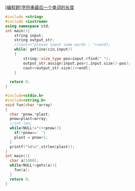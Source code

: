[[编程题]字符串最后一个单词的长度](https://www.nowcoder.com/questionTerminal/8c949ea5f36f422594b306a2300315da?orderByHotValue=1&mutiTagIds=640&page=1&onlyReference=true)

```cpp
#include <string>
#include <iostream>
using namespace std;
int main(){
    string input;
    string output_str;
    //cout<<"please input some words : "<<endl;
    while( getline(cin,input))
    {
        string::size_type pos=input.rfind(" ");
        output_str.assign(input,pos+1,input.size()-pos);
        cout<<output_str.size()<<endl;
    }
     
  return 0; 
}
```

```cpp
#include<stdio.h>
#include<string.h>
void fun(char *array)
{
  char *pnow,*plast;
  pnow=plast=array;
  //int len;
  while(NULL!=*(++pnow)){
    if(*pnow==' ')
    plast = pnow+1;
  }
  printf("%d\n",strlen(plast));
}
int main(){
  char a[1000];
  while(NULL!=gets(a)){
    fun(a);
  }
  return 0;
}
```